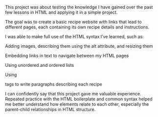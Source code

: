 This project was about testing the knowledge I have gained over the past few lessons in HTML and applying it in a simple project.

The goal was to create a basic recipe website with links that lead to different pages, each containing its own recipe details and instructions.

I was able to make full use of the HTML syntax I’ve learned, such as:

Adding images, describing them using the alt attribute, and resizing them

Embedding links in text to navigate between my HTML pages

Using unordered and ordered lists

Using <p> tags to write paragraphs describing each recipe

I can confidently say that this project gave me valuable experience. Repeated practice with the HTML boilerplate and common syntax helped me better understand how elements relate to each other, especially the parent-child relationships in HTML structure.

